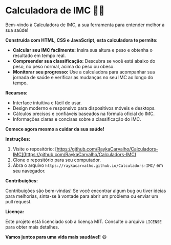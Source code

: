 # Calculadora de IMC 🏋️‍♀️

Bem-vindo à Calculadora de IMC, a sua ferramenta para entender melhor a sua saúde! 

**Construída com HTML, CSS e JavaScript, esta calculadora te permite:**

* **Calcular seu IMC facilmente:** Insira sua altura e peso e obtenha o resultado em tempo real.
* **Compreender sua classificação:** Descubra se você está abaixo do peso, no peso normal, acima do peso ou obeso.
* **Monitorar seu progresso:** Use a calculadora para acompanhar sua jornada de saúde e verificar as mudanças no seu IMC ao longo do tempo.

**Recursos:**

* Interface intuitiva e fácil de usar.
* Design moderno e responsivo para dispositivos móveis e desktops.
* Cálculos precisos e confiáveis ​​baseados na fórmula oficial do IMC.
* Informações claras e concisas sobre a classificação do IMC.

**Comece agora mesmo a cuidar da sua saúde!**

**Instruções:**

1. Visite o repositório: [https://github.com/RaykaCarvalho/Calculadors-IMC](https://github.com/RaykaCarvalho/Calculadors-IMC)
2. Clone o repositório para seu computador.
3. Abra o arquivo ```https://raykacarvalho.github.io/Calculadors-IMC/``` em seu navegador.

**Contribuições:**

Contribuições são bem-vindas! Se você encontrar algum bug ou tiver ideias para melhorias, sinta-se à vontade para abrir um problema ou enviar um pull request.

**Licença:**

Este projeto está licenciado sob a licença MIT. Consulte o arquivo `LICENSE` para obter mais detalhes.

**Vamos juntos para uma vida mais saudável!** 😄 
